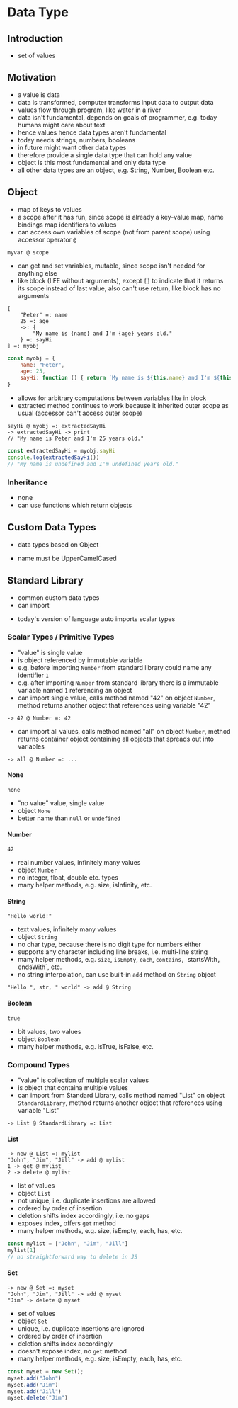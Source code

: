 # Data Type



## Introduction

- set of values



## Motivation

- a value is data
- data is transformed, computer transforms input data to output data
- values flow through program, like water in a river
- data isn't fundamental, depends on goals of programmer, e.g. today humans might care about text
- hence values hence data types aren't fundamental
- today needs strings, numbers, booleans
- in future might want other data types
- therefore provide a single data type that can hold any value
- object is this most fundamental and only data type
- all other data types are an object, e.g. String, Number, Boolean etc.



## Object

- map of keys to values
- a scope after it has run, since scope is already a key-value map, name bindings map identifiers to values
- can access own variables of scope (not from parent scope) using accessor operator `@`

```
myvar @ scope
```

- can get and set variables, mutable, since scope isn't needed for anything else
- like block (IIFE without arguments), except `[]` to indicate that it returns its scope instead of last value, also can't use return, like block has no arguments

```
[
    "Peter" =: name
    25 =: age
    ->: {
        "My name is {name} and I'm {age} years old."
    } =: sayHi
] =: myobj
```

```js
const myobj = {
    name: "Peter",
    age: 25,
    sayHi: function () { return `My name is ${this.name} and I'm ${this.age} years old.` }
}
```

- allows for arbitrary computations between variables like in block
- extracted method continues to work because it inherited outer scope as usual (accessor can't access outer scope)

```
sayHi @ myobj =: extractedSayHi
-> extractedSayHi -> print
// "My name is Peter and I'm 25 years old."
```

```js
const extractedSayHi = myobj.sayHi
console.log(extractedSayHi())
// "My name is undefined and I'm undefined years old."
```

### Inheritance

- none
- can use functions which return objects
<!-- todo: how? What is inheritance? -->
<!-- todo:
type annotation just needs to allow to specify something like `extend`, such that compiler can check if returned object implements all properties of returned object of another function
-->



## Custom Data Types

- data types based on Object
<!-- todo: how? -->
- name must be UpperCamelCased



## Standard Library

- common custom data types
- can import
<!-- todo: how to implement infinitely many variables under the hood? e.g. numbers, strings -->
- today's version of language auto imports scalar types
<!-- todo: also compound types? -->

### Scalar Types / Primitive Types

- "value" is single value
- is object referenced by immutable variable
- e.g. before importing `Number` from standard library could name any identifier `1`
- e.g. after importing `Number` from standard library there is a immutable variable named `1` referencing an object
- can import single value, calls method named "42" on object `Number`, method returns another object that references using variable "42"

```
-> 42 @ Number =: 42
```

- can import all values, calls method named "all" on object `Number`, method returns container object containing all objects that spreads out into variables

```
-> all @ Number =: ...
```

#### None

```
none
```

- "no value" value, single value
- object `None`
- better name than `null` or `undefined`

#### Number

```
42
```

- real number values, infinitely many values
- object `Number`
- no integer, float, double etc. types
- many helper methods, e.g. size, isInfinity, etc.

#### String

```
"Hello world!"
```

- text values, infinitely many values
- object `String`
- no char type, because there is no digit type for numbers either
- supports any character including line breaks, i.e. multi-line string
- many helper methods, e.g. `size`, `isEmpty`, `each`, `contains, `startsWith`, `endsWith`, etc.
- no string interpolation, can use built-in `add` method on `String` object
<!-- todo: is there a better way? problem is that these are all just identifiers for objects -->

```
"Hello ", str, " world" -> add @ String
```

#### Boolean

```
true
```

- bit values, two values
- object `Boolean`
- many helper methods, e.g. isTrue, isFalse, etc.

### Compound Types

- "value" is collection of multiple scalar values
- is object that containa multiple values
- can import from Standard Library, calls method named "List" on object `StandardLibrary`, method returns another object that references using variable "List"

```
-> List @ StandardLibrary =: List
```

#### List

```
-> new @ List =: mylist
"John", "Jim", "Jill" -> add @ mylist
1 -> get @ mylist
2 -> delete @ mylist
```

- list of values
- object `List`
- not unique, i.e. duplicate insertions are allowed
- ordered by order of insertion
- deletion shifts index accordingly, i.e. no gaps
- exposes index, offers `get` method
- many helper methods, e.g. size, isEmpty, each, has, etc.

```js
const mylist = ["John", "Jim", "Jill"]
mylist[1]
// no straightforward way to delete in JS
```

#### Set

```
-> new @ Set =: myset
"John", "Jim", "Jill" -> add @ myset
"Jim" -> delete @ myset
```

- set of values
- object `Set`
- unique, i.e. duplicate insertions are ignored
- ordered by order of insertion
- deletion shifts index accordingly
- doesn't expose index, no `get` method
- many helper methods, e.g. size, isEmpty, each, has, etc.

```js
const myset = new Set();
myset.add("John")
myset.add("Jim")
myset.add("Jill")
myset.delete("Jim")
```